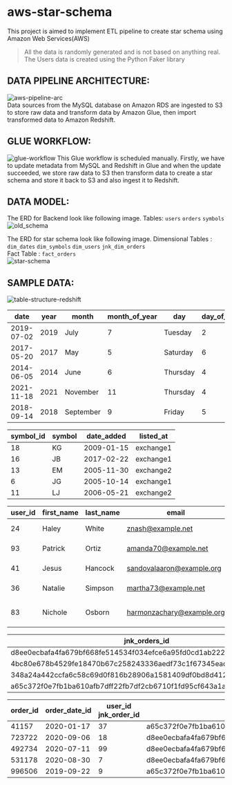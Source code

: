 # aws-star-schema
This project is aimed to implement ETL pipeline to create star schema using Amazon Web Services(AWS) <br />
> All the data is randomly generated and is not based on anything real. The Users data is created using the Python Faker library

## DATA PIPELINE ARCHITECTURE:
![aws-pipeline-arc](https://user-images.githubusercontent.com/48947748/162723454-29684c0f-5423-453d-9841-b40530f1829e.png) <br />
Data sources from the MySQL database on Amazon RDS are ingested to S3 to store raw data and transform data by Amazon Glue, then import transformed data to Amazon Redshift.

## GLUE WORKFLOW:
![glue-workflow](https://user-images.githubusercontent.com/48947748/162723526-d3c2ce1d-efe6-4e7d-8990-be345c49ef7d.png)
This Glue workflow is scheduled manually. Firstly, we have to update metadata from MySQL and Redshift in Glue and when the update succeeded, we store raw data to S3 then transform data to create a star schema and store it back to S3 and also ingest it to Redshift.

## DATA MODEL:
The ERD for Backend look like following image.
Tables: `users` `orders` `symbols`
![old_schema](https://user-images.githubusercontent.com/48947748/162782767-4961ce2f-ced2-4485-9f80-5d8f85f195f9.jpg) <br />

The ERD for star schema look like following image.
Dimensional Tables : `dim_dates` `dim_symbols` `dim_users` `jnk_dim_orders` <br />
Fact Table : `fact_orders`<br />
![star-schema](https://user-images.githubusercontent.com/48947748/162780855-ee75be05-4ab4-4458-95d2-ea3ef9e4c8d4.jpg)

## SAMPLE DATA:
![table-structure-redshift](https://user-images.githubusercontent.com/48947748/162724205-09ca5a26-37ac-4ce1-bbde-8fa7e3af8e21.png)

|date      |year|	month	   |month_of_year|day     |day_of_week|is_week_day|day_of_month|day_of_year|week_of_year|quarter_of_year|
|---------------|----|----------|-------------|--------|-----------|-----------|------------|-----------|------------|---------------|
|2019-07-02|2019|	July	   |7            |Tuesday	|2          |Y          |	2          |183        |27          |	3	            |
|2017-05-20|2017|	May	     |5            |Saturday|6          |N          |	20         |140        |20          |	2		          |
|2014-06-05|2014|	June	   |6            |Thursday|4          |Y          |	5          |156        |23          |	2		          |
|2021-11-18|2021|	November |11           |Thursday|4          |Y          |	18         |322        |46          |	4		          |
|2018-09-14|2018|	September|9            |Friday	|5          |Y          |	14         |257        |37          |	3		          |

|symbol_id|	symbol|	date_added|	listed_at|
|---|---|---|---|
|18	|KG	|2009-01-15|	exchange1	|
|16	|JB	|2017-02-22|	exchange1 |	
|13	|EM	|2005-11-30|	exchange2	|
|6	|JG	|2005-10-14|	exchange1	|
|11	|LJ	|2006-05-21|	exchange2	|

|user_id|	first_name|	last_name|	email|	city|	state|	date_joined|
|---|---|---|---|---|---|---|
|24|	Haley|	White|	znash@example.net|	North Joshuamouth|	Delaware|	2019-12-01  |
|93|	Patrick|	Ortiz|	amanda70@example.net|	South Stephanieburgh|	Alabama|	2019-07-14	|
|41|	Jesus|	Hancock|	sandovalaaron@example.org|	Williamview|	Michigan|	2019-01-26	|
|36|	Natalie|	Simpson|	martha73@example.net|	North Matthew	West| Virginia|	2019-12-16	|
|83|	Nichole|	Osborn|	harmonzachary@example.org|	South Deannaville	West| Virginia|	2019-08-08	|

|jnk_orders_id|	buy_or_sell|	order_status|
|---|---|---|
|d8ee0ecbafa4fa679bf668fe514534f034efce6a95fd0cd1ab2228fde71de523|	buy|	canceled	|
|4bc80e678b4529fe18470b67c258243336aedf73c1f67345eac790fcc782b2f4|	sell|	executed	|
|348a24a442ccfa6c58c69d0f816b28906a1581409df0bd8d412184f0d5c96781|	sell|	canceled	|
|a65c372f0e7fb1ba610afb7dff22fb7df2cb6710f1fd95cf643a1a1b332bafa3|	buy|	executed	|

|order_id|	order_date_id|	user_id	jnk_order_id|	symbol_id|	price|	quantity|
|---|---|---|---|---|---|
|41157|	2020-01-17|	37|	a65c372f0e7fb1ba610afb7dff22fb7df2cb6710f1fd95cf643a1a1b332bafa3	|12	|113|	15|	
|723722|	2020-09-06|	18|	d8ee0ecbafa4fa679bf668fe514534f034efce6a95fd0cd1ab2228fde71de523|	4	|167|	17|
|492734|	2020-07-11|	99|	d8ee0ecbafa4fa679bf668fe514534f034efce6a95fd0cd1ab2228fde71de523|	5	|177|	14|	
|531178|	2020-08-30|	7|	d8ee0ecbafa4fa679bf668fe514534f034efce6a95fd0cd1ab2228fde71de523|	5	|35	| 19|
|996506|	2019-09-22|	9|	a65c372f0e7fb1ba610afb7dff22fb7df2cb6710f1fd95cf643a1a1b332bafa3|	1	|147|	11|	
